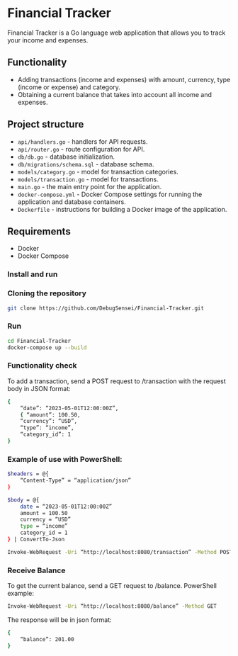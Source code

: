 # Financial Tracker

Financial Tracker is a Go language web application that allows you to track your income and expenses.

## Functionality

- Adding transactions (income and expenses) with amount, currency, type (income or expense) and category.
- Obtaining a current balance that takes into account all income and expenses.

## Project structure

- `api/handlers.go` - handlers for API requests.
- `api/router.go` - route configuration for API.
- `db/db.go` - database initialization.
- `db/migrations/schema.sql` - database schema.
- `models/category.go` - model for transaction categories.
- `models/transaction.go` - model for transactions.
- `main.go` - the main entry point for the application.
- `docker-compose.yml` - Docker Compose settings for running the application and database containers.
- `Dockerfile` - instructions for building a Docker image of the application.

## Requirements

- Docker
- Docker Compose

### Install and run

### Cloning the repository
```bash
git clone https://github.com/DebugSensei/Financial-Tracker.git
```
### Run
```bash
cd Financial-Tracker
docker-compose up --build
```
### Functionality check
To add a transaction, send a POST request to /transaction with the request body in JSON format:
```bash
{
    “date”: “2023-05-01T12:00:00Z”,
    { “amount”: 100.50,
    “currency”: “USD”,
    “type”: “income”,
    “category_id”: 1
}
```

### Example of use with PowerShell:
```bash
$headers = @{
    “Content-Type” = “application/json”
}

$body = @{
    date = “2023-05-01T12:00:00Z”
    amount = 100.50
    currency = “USD”
    type = “income”
    category_id = 1
} | ConvertTo-Json

Invoke-WebRequest -Uri “http://localhost:8080/transaction” -Method POST -Headers $headers -Body $body
```

### Receive Balance
To get the current balance, send a GET request to /balance.
PowerShell example:

```bash
Invoke-WebRequest -Uri “http://localhost:8080/balance” -Method GET
```
The response will be in json format:
```bash
{
    “balance”: 201.00
}

```
